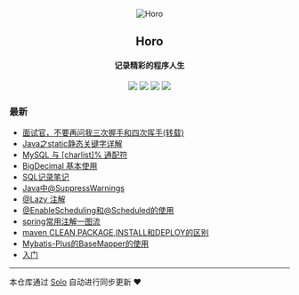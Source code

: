 <p align="center"><img alt="Horo" src="https://static.b3log.org/images/brand/solo-32.png"></p><h2 align="center">
Horo
</h2>

<h4 align="center">记录精彩的程序人生</h4>
<p align="center"><a title="Horo" target="_blank" href="https://github.com/horo15936689479/solo-blog"><img src="https://img.shields.io/github/last-commit/horo15936689479/solo-blog.svg?style=flat-square&color=FF9900"></a>
<a title="GitHub repo size in bytes" target="_blank" href="https://github.com/horo15936689479/solo-blog"><img src="https://img.shields.io/github/repo-size/horo15936689479/solo-blog.svg?style=flat-square"></a>
<a title="Solo Version" target="_blank" href="https://github.com/b3log/solo/releases"><img src="https://img.shields.io/badge/solo-3.6.5-f1e05a.svg?style=flat-square&color=blueviolet"></a>
<a title="Hits" target="_blank" href="https://github.com/b3log/hits"><img src="https://hits.b3log.org/horo15936689479/solo-blog.svg"></a></p>

### 最新

* [面试官，不要再问我三次握手和四次挥手(转载)](http://www.horo.tech/articles/2019/10/18/1571385087981.html)
* [Java之static静态关键字详解](http://www.horo.tech/articles/2019/10/18/1571371145994.html)
* [MySQL 与 [charlist]% 通配符](http://www.horo.tech/articles/2019/10/17/1571281995405.html)
* [BigDecimal 基本使用](http://www.horo.tech/articles/2019/10/15/1571134511938.html)
* [SQL记录笔记](http://www.horo.tech/articles/2019/10/14/1571048092348.html)
* [Java中@SuppressWarnings](http://www.horo.tech/articles/2019/10/14/1571037875755.html)
* [@Lazy 注解](http://www.horo.tech/articles/2019/10/14/1571024891130.html)
* [@EnableScheduling和@Scheduled的使用](http://www.horo.tech/articles/2019/10/14/1571019807791.html)
* [spring常用注解一图流](http://www.horo.tech/articles/2019/10/11/1570761909077.html)
* [maven CLEAN,PACKAGE,INSTALL和DEPLOY的区别](http://www.horo.tech/articles/2019/10/10/1570680667397.html)
* [Mybatis-Plus的BaseMapper的使用](http://www.horo.tech/articles/2019/10/09/1570604231491.html)
* [入门](http://www.horo.tech/articles/2019/10/09/1570590249496.html)



---

本仓库通过 [Solo](https://github.com/b3log/solo) 自动进行同步更新 ❤️ 